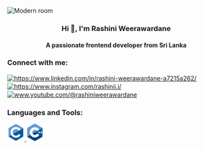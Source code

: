 
![Modern room](https://github.com/rashinie01/rashinie01/assets/155546614/eff6c147-11a5-454b-9718-92f3daa03454)

<h3 align="center">Hi 👋, I'm Rashini Weerawardane</h3>
<h4 align="center">A passionate frontend developer from Sri Lanka</h4>

<h3 align="left">Connect with me:</h3>
<p align="left">
<a href="https://linkedin.com/in/https://www.linkedin.com/in/rashini-weerawardane-a7215a262/" target="blank"><img align="center" src="https://raw.githubusercontent.com/rahuldkjain/github-profile-readme-generator/master/src/images/icons/Social/linked-in-alt.svg" alt="https://www.linkedin.com/in/rashini-weerawardane-a7215a262/" height="30" width="40" /></a>
<a href="https://instagram.com/https://www.instagram.com/rashinii.i/" target="blank"><img align="center" src="https://raw.githubusercontent.com/rahuldkjain/github-profile-readme-generator/master/src/images/icons/Social/instagram.svg" alt="https://www.instagram.com/rashinii.i/" height="30" width="40" /></a>
<a href="https://www.youtube.com/c/www.youtube.com/@rashiniweerawardane" target="blank"><img align="center" src="https://raw.githubusercontent.com/rahuldkjain/github-profile-readme-generator/master/src/images/icons/Social/youtube.svg" alt="www.youtube.com/@rashiniweerawardane" height="30" width="40" /></a>
</p>

<h3 align="left">Languages and Tools:</h3>
<p align="left"> <a href="https://www.cprogramming.com/" target="_blank" rel="noreferrer"> <img src="https://raw.githubusercontent.com/devicons/devicon/master/icons/c/c-original.svg" alt="c" width="40" height="40"/> </a> <a href="https://www.w3schools.com/cpp/" target="_blank" rel="noreferrer"> <img src="https://raw.githubusercontent.com/devicons/devicon/master/icons/cplusplus/cplusplus-original.svg" alt="cplusplus" width="40" height="40"/> </a> </p>

